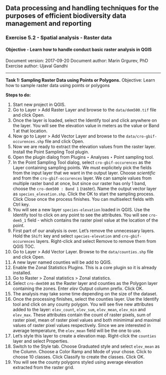 ## Data processing and handling techniques for the purposes of efficient biodiversity data management and reporting
### Exercise 5.2 - Spatial analysis - Raster data
#### Objective - Learn how to handle conduct basic raster analysis in QGIS
Document version: 2017-09-20
Document author: Marin Grgurev, PhD
Exercise author: Ujaval Gandhi

---

**Task 1: Sampling Raster Data using Points or Polygons.**
Objective: Learn how to sample raster data using points or polygons

**Steps to do:**
1. Start new project in QGIS.
2. Go to Layer > Add Raster Layer and browse to the `data/dem500.tif` file and click Open.
3. Once the layer is loaded, select the Identify tool and click anywhere on the layer. You will see the elevation value in meters as the value or Band 1 at that location.
4. Now go to Layer > Add Vector Layer and browse to the `data/cro-gbif-occurences.shp` file and click Open.
5. Now we are ready to extract the elevation values from the raster layer. Install the Point Sampling Tool plugin.
6. Open the plugin dialog from Plugins ‣ Analyses ‣ Point sampling tool.
7. In the Point Sampling Tool dialog, select `cro-gbif-occurences` as the Layer containing sampling points. We must explicitely pick the fields from the input layer that we want in the output layer. Choose *scientific* and from the `cro-gbif-occurences` layer. We can sample values from multiple raster band at once, but since our raster has only 1 band, choose the `cro-dem500 : Band 1` (raster). Name the output vector layer as `species_elevation.shp`. Click the OK to start the sampling process. Click Close once the process finishes. You can multiselect fields with Ctrl key.
8. You will see a new layer `species-elevation` loaded in QGIS. Use the Identify tool to click on any point to see the attributes. You will see `cro-dem5_1` field - which contains the raster pixel value at the location of the point.
9. First part of our analysis is over. Let’s remove the unnecessary layers. Hold the `Shift` key and select `species-elevation` and `cro-gbif-occurences` layers. Right-click and select Remove to remove them from QGIS TOC.
10. Go to Layer > Add Vector Layer. Browse to the `data/counties.shp` file and click Open.
11. A new layer named counties will be add to QGIS.
12. Enable the Zonal Statistics Plugins. This is a core plugin so it is already installed.
13. Go to Raster > Zonal statistics > Zonal statistics.
14. Select `cro-dem500` as the Raster layer and counties as the Polygon layer containing the zones. Enter *elev* Output column prefix. Click OK.
15. The analysis may take some time depending on the size of the dataset.
16. Once the processing finishes, select the counties layer. Use the Identify tool and click on any county polygon. You will see five new attributes added to the layer: `elev_count`, `elev_sum`, `elev_mean`, `elev_min` and `elev_max`. These attributes contain the count of raster pixels, sum of raster pixel, mean of raster pixel values and both minimimal and maximal values of raster pixel values respectively. Since we are interested in average temperature, the `elev_mean` field will be the one to use.
17. Let’s style this layer to create a elevation map. Right-click the `counties` layer and select Properties.
18. Switch to the Style tab. Choose Graduated style and select `elev_mean` as the Column. Choose a Color Ramp and Mode of your chose. Click to choose 10 classes. Click Classify to create the classes. Click OK.
19. You will see the county polygons styled using average elevation extracted from the raster grid. 
